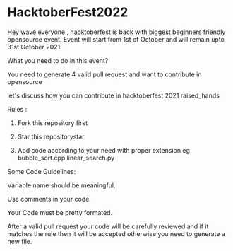 # HacktoberFest2022
Hey wave everyone , hacktoberfest is back with biggest beginners friendly opensource event. Event will start from 1st of October and will remain upto 31st October 2021.

What you need to do in this event?

You need to generate 4 valid pull request and want to contribute in opensource

let's discuss how you can contribute in hacktoberfest 2021 raised_hands

Rules :

1) Fork this repository first

2) Star this repositorystar

3) Add code according to your need with proper extension eg bubble_sort.cpp linear_search.py

Some Code Guidelines:

Variable name should be meaningful.

Use comments in your code.

Your Code must be pretty formated.

After a valid pull request your code will be carefully reviewed and if it matches the rule then it will be accepted otherwise you need to generate a new file.
